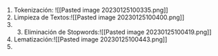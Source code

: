 
1.  Tokenización:
![[Pasted image 20230125100335.png]]
3. Limpieza de Textos:![[Pasted image 20230125100400.png]]
4. 3.  Eliminación de Stopwords:![[Pasted image 20230125100419.png]]
5. Lematización:![[Pasted image 20230125100443.png]]
6. 